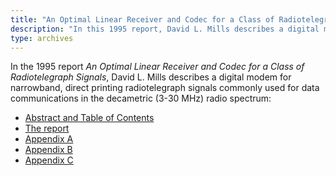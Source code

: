 ```yaml
---
title: "An Optimal Linear Receiver and Codec for a Class of Radiotelegraph Signals"
description: "In this 1995 report, David L. Mills describes a digital modem for narrowband, direct printing radiotelegraph signals commonly used for data communications in the decametric (3-30 MHz) radio spectrum."
type: archives
---
```


In the 1995 report _An Optimal Linear Receiver and Codec for a
Class of Radiotelegraph Signals_, David L. Mills describes a digital modem for narrowband, direct printing radiotelegraph signals commonly used for data communications in the decametric (3-30 MHz) radio spectrum:

* [Abstract and Table of Contents](/reflib/reports/dsp93/dsp93a.pdf)
* [The report](/reflib/reports/dsp93/dsp93b.pdf)
* [Appendix A](/reflib/reports/dsp93/dsp93c.pdf)
* [Appendix B](/reflib/reports/dsp93/dsp93d.pdf)
* [Appendix C](/reflib/reports/dsp93/dsp93e.pdf)

<br>